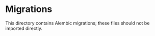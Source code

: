 # Migrations

This directory contains Alembic migrations; these files should not be imported directly.
